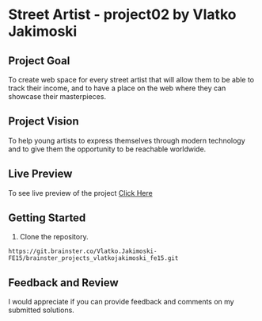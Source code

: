# Street Artist - project02 by Vlatko Jakimoski

## Project Goal

To create web space for every street artist that will allow them to be able to track their
income, and to have a place on the web where they can showcase their masterpieces.

## Project Vision

To help young artists to express themselves through modern technology and to give them
the opportunity to be reachable worldwide.

## Live Preview

To see live preview of the project [Click Here](https://jakimoski.github.io/StreetArtist/ "Street Artist")

## Getting Started

1. Clone the repository.

```
https://git.brainster.co/Vlatko.Jakimoski-FE15/brainster_projects_vlatkojakimoski_fe15.git

```

## Feedback and Review

I would appreciate if you can provide feedback and comments on my submitted solutions.
